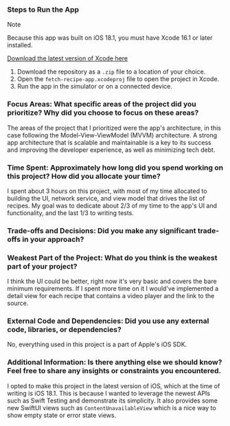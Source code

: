 ### Steps to Run the App

> [!NOTE]
> Because this app was built on iOS 18.1, you must have Xcode 16.1 or later installed.

[Download the latest version of Xcode here](https://developer.apple.com/xcode/)

1. Download the repository as a `.zip` file to a location of your choice.
2. Open the `fetch-recipe-app.xcodeproj` file to open the project in Xcode.
3. Run the app in the simulator or on a connected device.

### Focus Areas: What specific areas of the project did you prioritize? Why did you choose to focus on these areas?

The areas of the project that I prioritized were the app's architecture, in this case following the Model-View-ViewModel (MVVM) architecture. A strong app architecture that is scalable and maintainable is a key to its success and improving the developer experience, as well as minimizing tech debt.

### Time Spent: Approximately how long did you spend working on this project? How did you allocate your time?

I spent about 3 hours on this project, with most of my time allocated to building the UI, network service, and view model that drives the list of recipes. My goal was to dedicate about 2/3 of my time to the app's UI and functionality, and the last 1/3 to writing tests.

### Trade-offs and Decisions: Did you make any significant trade-offs in your approach?

### Weakest Part of the Project: What do you think is the weakest part of your project?

I think the UI could be better, right now it's very basic and covers the bare minimum requirements. If I spent more time on it I would've implemented a detail view for each recipe that contains a video player and the link to the source.

### External Code and Dependencies: Did you use any external code, libraries, or dependencies?

No, everything used in this project is a part of Apple's iOS SDK.

### Additional Information: Is there anything else we should know? Feel free to share any insights or constraints you encountered.

I opted to make this project in the latest version of iOS, which at the time of writing is iOS 18.1. This is because I wanted to leverage the newest APIs such as Swift Testing and demonstrate its simplicity. It also provides some new SwiftUI views such as `ContentUnavailableView` which is a nice way to show empty state or error state views.
